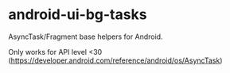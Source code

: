 # android-ui-bg-tasks
AsyncTask/Fragment base helpers for Android.

Only works for API level <30 (https://developer.android.com/reference/android/os/AsyncTask)
